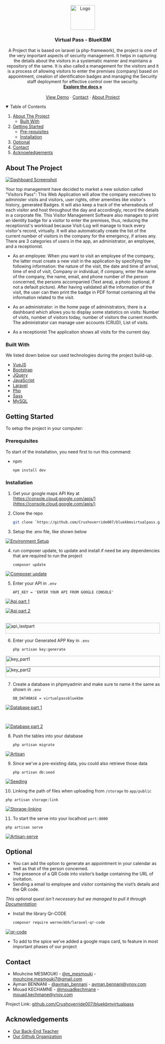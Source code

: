 
<br />
<p align="center">
  <a href="Readmeimages/site_logo.png">
    <img src="Readmeimages/site_logo.png" alt="Logo" width="80" height="80">
  </a>

  <h3 align="center">Virtual Pass - BlueKBM</h3>

  <p align="center">
    A Project that is based on laravel (a php-framework), the project is one of the very important aspects of security management. It helps in capturing the details about the visitors in a systematic manner and maintains a repository of the same. It is also called a management for the visitors and it is a process of allowing visitors to enter the premises (company) based on appointment, creation of identification badges and managing the Security staff deployment for effective control over the security.
    <br />
    <a href="https://github.com/crushoverride007/bluekbmvirtualpass"><strong>Explore the docs »</strong></a>
    <br />
    <br />
    <a href="https://github.com/crushoverride007/bluekbmvirtualpass">View Demo</a>
    ·
    <a href="https://github.com/crushoverride007/bluekbmvirtualpass">Contact</a>
    ·
    <a href="https://github.com/crushoverride007/bluekbmvirtualpass">About Project</a>
  </p>
</p>


<details open="open">
  <summary>Table of Contents</summary>
  <ol>
    <li>
      <a href="#about-the-project">About The Project</a>
      <ul>
        <li><a href="#built-with">Built With</a></li>
      </ul>
    </li>
    <li>
      <a href="#getting-started">Getting Started</a>
      <ul>
        <li><a href="#prerequisites">Pre-requisites</a></li>
        <li><a href="#installation">Installation</a></li>
      </ul>
    </li>
    <li><a href="#optional">Optional</a></li>
    <li><a href="#contact">Contact</a></li>
    <li><a href="#acknowledgements">Acknowledgements</a></li>
  </ol>
</details>



## About The Project

[![Dashboard Screenshot][product-screenshot]](https://github.com/crushoverride007/bluekbmvirtualpass)

Your top management have decided to market a new solution called "Visitors Pass": This Web Application will allow the company executives to administer visits and visitors, 
user rights, other amenities like visitor's history, generated Badges. It will also keep a track of the whereabouts of each visitor and host throughout the day
and accordingly, record the details in a corporate file. This Visitor Management Software also manages to print an identity
badge for a visitor to enter the premises, thus, reducing the receptionist's workload because Visit-Log will manage to track every visitor's record, virtually. 
It will also automatically create the list of the current number of visitors in the company for the emergency, if arises any. There are 3 categories of users in the app, 
an administrator, an employee, and a receptionist.

* As an employee:
When you want to visit an employee of the company, the latter must
create a new visit in the application by specifying the following
information: the nature of the visit, the date and time of arrival, time
of end of visit, Company or individual, if company, enter the name of
the company, the name, email, and phone number of the person
concerned, the persons accompanied (Text area), a photo (optional,
if not a default picture).
After having validated all the information of the visit, the user can
then print the badge in PDF format containing all the information
related to the visit.

* As an administrator:
in the home page of administrators, there is a dashboard which allows
you to display some statistics on visits: Number of visits, number of
visitors today, number of visitors the current month. The
administrator can manage user accounts (CRUD), List of visits.

* As a receptionist
The application shows all visits for the current day.

### Built With

We listed down below our used technologies during the project build-up.

* [VueJS](https://vuejs.org/)
* [Bootstrap](https://getbootstrap.com)
* [JQuery](https://jquery.com)
* [JavaScript](https://www.javascript.com/)
* [Laravel](https://laravel.com)
* [Php](https://www.php.net/)
* [Sass](https://sass-lang.com/)
* [MySQL](https://www.mysql.com/)


## Getting Started

To setup the project in your computer:

### Prerequisites

To start of the installation, you need first to run this command:

* npm

  ```sh
  npm install dev
  ```

### Installation

1. Get your google maps API Key at [https://console.cloud.google.com/apis/](https://console.cloud.google.com/apis/)


2. Clone the repo
   ```sh
   git clone `https://github.com/Crushoverride007/bluekbmvirtualpass.git`
   ```

3. Setup the .env file, like shown below


[![Environment Setup][environments-setup]](https://github.com/crushoverride007/bluekbmvirtualpass)


4. run composer update, to update and install if need be any dependencies that are required to run the project

   ```
   composer update
   ```
[![Composer update][composer-update]](https://github.com/crushoverride007/bluekbmvirtualpass)

5. Enter your API in `.env`

   ```
   API_KEY = 'ENTER YOUR API FROM GOOGLE CONSOLE'
   ```

[![Api part 1][api_google-maps-p1]](https://github.com/crushoverride007/bluekbmvirtualpass)
</br>

[![Api part 2][api_google-maps-p2]](https://github.com/crushoverride007/bluekbmvirtualpass)

</br>

<img src="Readmeimages/api_key-in-env.PNG" alt="api_lastpart" width="100%" height="35">



6. Enter your Generated APP Key in `.env`

   ```
   php artisan key:generate
   ```

<img src="Readmeimages/key_generate-part1.PNG" alt="key_part1" width="100%" height="35">

</br>

<img src="Readmeimages/key_generate-part2.PNG" alt="key_part2" width="100%" height="35">

7. Create a database in phpmyadmin and make sure to name it the same as shown in `.env`

   ```
   DB_DATABASE = virtualpassbluekbm
   ```

[![Database part 1][Database_part1]](https://github.com/crushoverride007/bluekbmvirtualpass)



</br>

[![Database part 2][Database_part2]](https://github.com/crushoverride007/bluekbmvirtualpass)

8. Push the tables into your database

   ```
   php artisan migrate
   ```

[![Artisan][Artisan-migrate]](https://github.com/crushoverride007/bluekbmvirtualpass)

9. Since we've a pre-existing data, you could also retrieve those data

   ```
   php artisan db:seed
   ```

[![Seeding][Seeding]](https://github.com/crushoverride007/bluekbmvirtualpass)

10. Linking the path of files when uploading from `/storage` to `app/public`

   ```
   php artisan storage:link
   ```

[![Storage-linking][Storage-linking]](https://github.com/crushoverride007/bluekbmvirtualpass)

11. To start the serve into your localhost `port:8000`

   ```
   php artisan serve
   ```

[![Artisan-serve][Artisan-serve]](https://github.com/crushoverride007/bluekbmvirtualpass)



## Optional

* You can add the option to generate an appointment in your
calendar as well as that of the person concerned.
* The presence of a QR Code into visitor’s badge containing the
URL of invitation.
* Sending a email to employee and visitor containing the visit’s
details and the QR code.

_This optional quest isn't necessary but we managed to pull it through [Documentation](https://github.com/crushoverride007/bluekbmvirtualpass)_


* Install the library Qr-CODE

   ```sh
   composer require werneckbh/laravel-qr-code
   ```

[![qr-code][qr-code]](https://github.com/crushoverride007/bluekbmvirtualpass)

* To add to the spice we've added a google maps card, to feature in most important phases of our project


## Contact

* Mouhcine MESMOUKI - [@m_mesmouki](https://twitter.com/m_mesmouki) - mouhcine.mesmouki7@gmail.com
* Ayman BENNANI - [@ayman_bennani](https://www.instagram.com/aymanbennani/) - ayman.bennani@ynov.com
* Mouad KECHAMNE - [@mouadkechmane](https://www.instagram.com/mouadkechmane/) - mouad.kechmane@ynov.com

Project Link: [github.com/Crushoverride007/bluekbmvirtualpass](https://github.com/Crushoverride007/bluekbmvirtualpass)


## Acknowledgements
* [Our Back-End Teacher](http://amineelkhal.com/)
* [Our Github Organization](https://github.com/Devame-corporation)


[product-screenshot]: Readmeimages/Dashboard.PNG
[environments-setup]: Readmeimages/environments_setup.PNG
[composer-update]: Readmeimages/composer_update.PNG
[api_google-maps-p1]: Readmeimages/apiformaps.PNG
[api_google-maps-p2]: Readmeimages/api_google_maps_generate.PNG
[api_google-maps-p3]: Readmeimages/api_key-in-env.PNG
[key_generatep1]: Readmeimages/key_generate-part1.PNG
[key_generatep2]: Readmeimages/key_generate-part2.PNG
[Database_part1]: Readmeimages/dbpart1.png
[Database_part2]: Readmeimages/dbpart2.png
[Artisan-migrate]: Readmeimages/php_artisan_migrate.PNG
[Storage-linking]: Readmeimages/php_artisan_storage_link.PNG
[Artisan-serve]: Readmeimages/php_artisan_serve.png
[Seeding]: Readmeimages/php_artisan_db_seed.PNG
[qr-code]: Readmeimages/qrcode_generating.PNG

